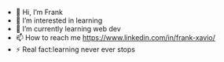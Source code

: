 - 👋 Hi, I’m Frank 
- 👀 I’m interested in learning 
- 🌱 I’m currently learning web dev
- 📫 How to reach me https://www.linkedin.com/in/frank-xavio/
- ⚡ Real fact:learning never ever stops 

<!---
Frank2006x/Frank2006x is a ✨ special ✨ repository because its `README.md` (this file) appears on your GitHub profile.
You can click the Preview link to take a look at your changes.
--->
